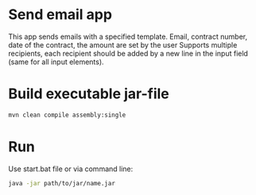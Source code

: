 # Send email app
This app sends emails with a specified template. 
Email, contract number, date of the contract, the amount are set by the user
Supports multiple recipients, each recipient should be added by a new line in the input field (same for all input elements).
# Build executable jar-file
```bash
mvn clean compile assembly:single
```
# Run
Use start.bat file or via command line:
```bash
java -jar path/to/jar/name.jar 
```
